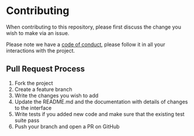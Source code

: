 # Contributing

When contributing to this repository, please first discuss the change you wish to make via an issue.

Please note we have a [code of conduct](https://github.com/fakenine/commonregex-rs/blob/master/CODE_OF_CONDUCT.md), please follow it in all your interactions with the project.

## Pull Request Process

1. Fork the project
2. Create a feature branch
3. Write the changes you wish to add
4. Update the README.md and the documentation with details of changes to the interface
5. Write tests if you added new code and make sure that the existing test suite pass
6. Push your branch and open a PR on GitHub

